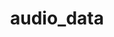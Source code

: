 ---
title: audio_data
permalink: /docs/StandardLibrary#audio_data
parent: Standard Library
has_children: false
nav_order: 1
---